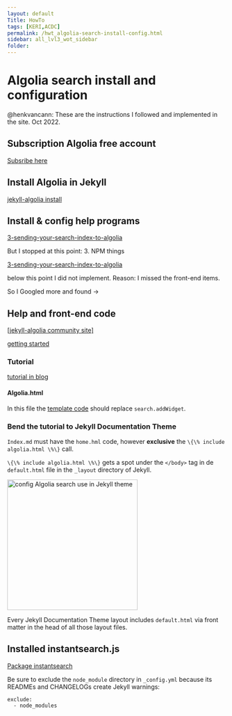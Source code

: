 ```yaml
---
layout: default
Title: HowTo
tags: [KERI,ACDC]
permalink: /hwt_algolia-search-install-config.html
sidebar: all_lvl3_wot_sidebar
folder: 
---
```

# Algolia search install and configuration

@henkvancann: These are the instructions I followed and implemented in the site. Oct 2022.

## Subscription Algolia free account

[Subsribe here](https://www.algolia.com/)

## Install Algolia in Jekyll

[jekyll-algolia install](https://github.com/algolia/jekyll-algolia)

## Install & config help programs

[3-sending-your-search-index-to-algolia](https://forestry.io/blog/search-with-algolia-in-jekyll/#3-sending-your-search-index-to-algolia)

But I stopped at this point: 3. NPM things

[3-sending-your-search-index-to-algolia](https://forestry.io/blog/search-with-algolia-in-jekyll/#3-sending-your-search-index-to-algolia)

below this point I did not implement. Reason: I missed the front-end items.

So I Googled more and found ->

## Help and front-end code

[[jekyll-algolia community site]](https://community.algolia.com/jekyll-algolia/)


[getting started](https://community.algolia.com/jekyll-algolia/getting-started.html#front-end)

### Tutorial

[tutorial in blog](https://community.algolia.com/jekyll-algolia/blog.html)

#### Algolia.html

In this file the [template code](https://community.algolia.com/jekyll-algolia/blog.html#templating) should replace `search.addWidget`.

### Bend the tutorial to Jekyll Documentation Theme

`Index.md` must have the `home.hml` code, however **exclusive** the `\{\% include algolia.html \%\}` call.

`\{\% include algolia.html \%\}` gets a spot under the `</body>` tag in de `default.html` file in the `_layout` directory of Jekyll.

<img src="https://raw.githubusercontent.com/WebOfTrust/WOT-terms/gh-pages/images/include-algolia-guide.png" alt="config Algolia search use in Jekyll theme" width="300">

Every Jekyll Documentation Theme layout includes `default.html` via front matter in the head of all those layout files.

## Installed instantsearch.js

[Package instantsearch](https://www.npmjs.com/package/instantsearch.js)

Be sure to exclude the `node_module` directory in `_config.yml` because its READMEs and CHANGELOGs create Jekyll warnings:

```
exclude:
  - node_modules
```
